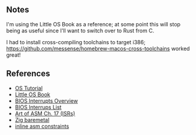 ## Notes

I'm using the Little OS Book as a reference; at some point this will stop being as useful since I'll want to switch over to Rust from C.

I had to install cross-compiling toolchains to target i386; https://github.com/messense/homebrew-macos-cross-toolchains worked great!

## References

- [OS Tutorial](https://github.com/cfenollosa/os-tutorial)
- [Little OS Book](https://littleosbook.github.io/)
- [BIOS Interrupts Overview](https://en.wikipedia.org/wiki/BIOS_interrupt_call#Interrupt_table)
- [BIOS Interrups List](https://www.ctyme.com/rbrown.htm)
- [Art of ASM Ch. 17 (ISRs)](https://flint.cs.yale.edu/cs422/doc/art-of-asm/pdf/CH17.PDF)
- [Zig baremetal](https://austinhanson.com/bare-metal-ziglang/)
- [inline asm constraints](https://gcc.gnu.org/onlinedocs/gcc/Simple-Constraints.html)